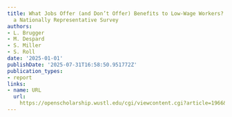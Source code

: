 ```yaml
---
title: What Jobs Offer (and Don’t Offer) Benefits to Low-Wage Workers? Evidence from
  a Nationally Representative Survey
authors:
- L. Brugger
- M. Despard
- S. Miller
- S. Roll
date: '2025-01-01'
publishDate: '2025-07-31T16:58:50.951772Z'
publication_types:
- report
links:
- name: URL
  url: 
    https://openscholarship.wustl.edu/cgi/viewcontent.cgi?article=1966&context=csd_research
---
```

